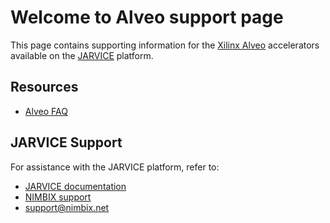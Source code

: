# Welcome to Alveo support page

 This page contains supporting information for the [Xilinx Alveo](https://www.nimbix.net/alveo/) accelerators available on the [JARVICE](https://www.nimbix.net/platform/) platform.

## Resources

* [Alveo FAQ](faq.md)

## JARVICE Support

For assistance with the JARVICE platform, refer to:

* [JARVICE documentation](https://jarvice.readthedocs.io/en/latest/)
* [NIMBIX support](https://nimbix.zendesk.com/hc/en-us)
* support@nimbix.net


